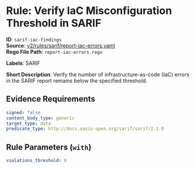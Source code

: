 # Rule: Verify IaC Misconfiguration Threshold in SARIF

**ID**: `sarif-iac-findings`  
**Source**: [v2/rules/sarif/report-iac-errors.yaml](https://github.com/scribe-public/sample-policies/v2/rules/sarif/report-iac-errors.yaml)  
**Rego File Path**: `report-iac-errors.rego`  

**Labels**: SARIF

**Short Description**: Verify the number of infrastructure-as-code (IaC) errors in the SARIF report remains below the specified threshold.

## Evidence Requirements

```yaml
signed: false
content_body_type: generic
target_type: data
predicate_type: http://docs.oasis-open.org/sarif/sarif/2.1.0
```
## Rule Parameters (`with`)

```yaml
violations_threshold: 0
```
